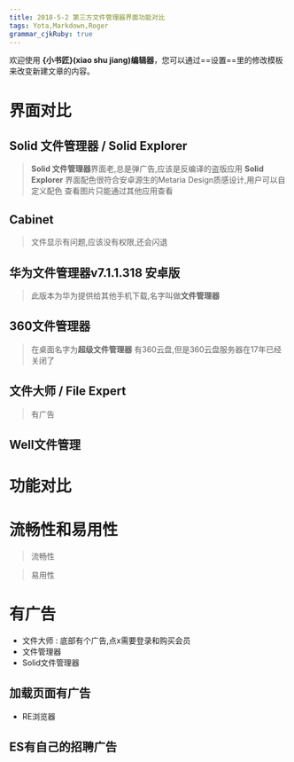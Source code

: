 ```yaml
---
title: 2018-5-2 第三方文件管理器界面功能对比
tags: Yota,Markdown,Roger
grammar_cjkRuby: true
---
```



欢迎使用 **{小书匠}(xiao shu jiang)编辑器**，您可以通过==设置==里的修改模板来改变新建文章的内容。

# 界面对比

## Solid 文件管理器 / Solid Explorer
> **Solid 文件管理器**界面老,总是弹广告,应该是反编译的盗版应用
> **Solid Explorer** 界面配色很符合安卓源生的Metaria Design质感设计,用户可以自定义配色
> 查看图片只能通过其他应用查看

## Cabinet
> 文件显示有问题,应该没有权限,还会闪退
> 

## 华为文件管理器v7.1.1.318 安卓版
> 此版本为华为提供给其他手机下载,名字叫做**文件管理器**

## 360文件管理器
> 在桌面名字为**超级文件管理器**
> 有360云盘,但是360云盘服务器在17年已经关闭了

## 文件大师 / File Expert
> 有广告

## Well文件管理


# 功能对比


# 流畅性和易用性
> 流畅性


> 易用性


# 有广告
- 文件大师 : 底部有个广告,点x需要登录和购买会员
- 文件管理器 
- Solid文件管理器

## 加载页面有广告
- RE浏览器

## ES有自己的招聘广告